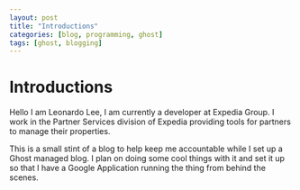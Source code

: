 ```yaml
---
layout: post
title: "Introductions"
categories: [blog, programming, ghost]
tags: [ghost, blogging]
---
```


# Introductions

Hello I am Leonardo Lee, I am currently a developer at Expedia Group.
I work in the Partner Services division of Expedia providing tools for partners to manage their properties.

This is a small stint of a blog to help keep me accountable while I set up a Ghost managed blog.
I plan on doing some cool things with it and set it up so that I have a Google Application running the thing from behind the scenes.

